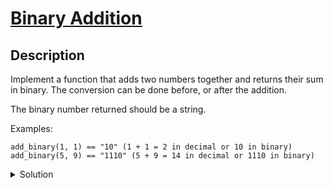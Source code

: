 # [Binary Addition](https://www.codewars.com/kata/551f37452ff852b7bd000139/train/javascript)
## Description
<div><p>Implement a function that adds two numbers together and returns their sum in binary. The conversion can be done before, or after the addition.</p>
<p>The binary number returned should be a string.</p>
<p>Examples:</p>
<pre><code>add_binary(1, 1) == "10" (1 + 1 = 2 in decimal or 10 in binary)
add_binary(5, 9) == "1110" (5 + 9 = 14 in decimal or 1110 in binary)
</code></pre>
</div>
<details><summary>Solution</summary><pre><code><span class="cm-keyword">function</span> <span class="cm-def">addBinary</span>(<span class="cm-def">a</span>,<span class="cm-def">b</span>) {
  <span class="cm-keyword">return</span> (<span class="cm-variable-2">a</span><span class="cm-operator">+</span><span class="cm-variable-2">b</span>).<span class="cm-property">toString</span>(<span class="cm-number">2</span>);
}</code></pre></details>